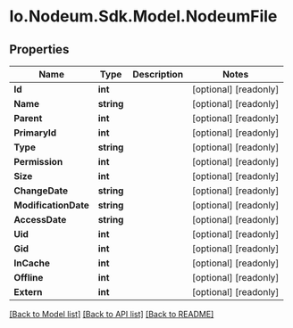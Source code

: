 # Io.Nodeum.Sdk.Model.NodeumFile
## Properties

Name | Type | Description | Notes
------------ | ------------- | ------------- | -------------
**Id** | **int** |  | [optional] [readonly] 
**Name** | **string** |  | [optional] [readonly] 
**Parent** | **int** |  | [optional] [readonly] 
**PrimaryId** | **int** |  | [optional] [readonly] 
**Type** | **string** |  | [optional] [readonly] 
**Permission** | **int** |  | [optional] [readonly] 
**Size** | **int** |  | [optional] [readonly] 
**ChangeDate** | **string** |  | [optional] [readonly] 
**ModificationDate** | **string** |  | [optional] [readonly] 
**AccessDate** | **string** |  | [optional] [readonly] 
**Uid** | **int** |  | [optional] [readonly] 
**Gid** | **int** |  | [optional] [readonly] 
**InCache** | **int** |  | [optional] [readonly] 
**Offline** | **int** |  | [optional] [readonly] 
**Extern** | **int** |  | [optional] [readonly] 

[[Back to Model list]](../README.md#documentation-for-models) [[Back to API list]](../README.md#documentation-for-api-endpoints) [[Back to README]](../README.md)

